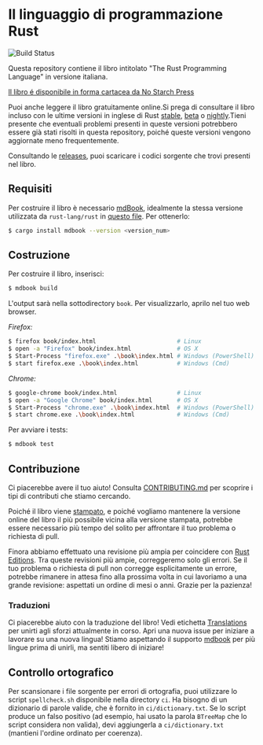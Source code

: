 # Il linguaggio di programmazione Rust

![Build Status](https://github.com/rust-lang/book/workflows/CI/badge.svg)

Questa repository contiene il libro intitolato "The Rust Programming Language" in versione italiana.

[Il libro é disponibile in forma cartacea da No Starch Press][nostarch]

[nostarch]: https://nostarch.com/rust

Puoi anche leggere il libro gratuitamente online.Si prega di consultare il libro 
incluso con le ultime versioni in inglese di Rust [stable], [beta] o [nightly].Tieni presente 
che eventuali problemi presenti in queste versioni potrebbero essere già stati risolti
in questa repository, poiché queste versioni vengono aggiornate meno frequentemente.

[stable]: https://doc.rust-lang.org/stable/book/
[beta]: https://doc.rust-lang.org/beta/book/
[nightly]: https://doc.rust-lang.org/nightly/book/

Consultando le [releases], puoi scaricare i codici sorgente che trovi presenti nel libro.

[releases]: https://github.com/rust-lang/book/releases

## Requisiti

Per costruire il libro è necessario [mdBook], idealmente la stessa 
versione utilizzata da `rust-lang/rust` in [questo file][rust-mdbook]. Per ottenerlo:

[mdBook]: https://github.com/rust-lang-nursery/mdBook
[rust-mdbook]: https://github.com/rust-lang/rust/blob/master/src/tools/rustbook/Cargo.toml

```bash
$ cargo install mdbook --version <version_num>
```

## Costruzione

Per costruire il libro, inserisci:

```bash
$ mdbook build
```

L'output sarà nella sottodirectory `book`. Per visualizzarlo, aprilo nel tuo web browser.

_Firefox:_
```bash
$ firefox book/index.html                       # Linux
$ open -a "Firefox" book/index.html             # OS X
$ Start-Process "firefox.exe" .\book\index.html # Windows (PowerShell)
$ start firefox.exe .\book\index.html           # Windows (Cmd)
```

_Chrome:_
```bash
$ google-chrome book/index.html                 # Linux
$ open -a "Google Chrome" book/index.html       # OS X
$ Start-Process "chrome.exe" .\book\index.html  # Windows (PowerShell)
$ start chrome.exe .\book\index.html            # Windows (Cmd)
```

Per avviare i tests:

```bash
$ mdbook test
```

## Contribuzione

Ci piacerebbe avere il tuo aiuto! Consulta [CONTRIBUTING.md](CONTRIBUTING.md) 
per scoprire i tipi di contributi che stiamo cercando.

Poiché il libro viene [stampato](https://nostarch.com/rust), e poiché vogliamo mantenere la versione online del libro il più possibile vicina alla versione stampata, potrebbe essere necessario più tempo del solito per affrontare il tuo problema o richiesta di pull.

Finora abbiamo effettuato una revisione più ampia per coincidere con [Rust Editions](https://doc.rust-lang.org/edition-guide/). Tra queste revisioni più ampie, correggeremo solo gli errori. Se il tuo problema o richiesta di pull non corregge esplicitamente un errore, potrebbe rimanere in attesa fino alla prossima volta in cui lavoriamo a una grande revisione: aspettati un ordine di mesi o anni. Grazie per la pazienza!

### Traduzioni

Ci piacerebbe aiuto con la traduzione del libro! Vedi etichetta [Translations] per unirti agli sforzi attualmente in corso. Apri una nuova 
issue per iniziare a lavorare su una nuova lingua! Stiamo aspettando il supporto [mdbook] per più lingue prima di unirli, ma sentiti libero di iniziare!

[Translations]: https://github.com/rust-lang/book/issues?q=is%3Aopen+is%3Aissue+label%3ATranslations
[mdbook support]: https://github.com/rust-lang-nursery/mdBook/issues/5

## Controllo ortografico

Per scansionare i file sorgente per errori di ortografia, puoi utilizzare lo script `spellcheck.sh` disponibile nella directory `ci`. Ha bisogno di un dizionario di parole valide, che è fornito in `ci/dictionary.txt`. Se lo script produce un falso positivo (ad esempio, hai usato la parola `BTreeMap` che lo script considera non valida), devi aggiungerla a `ci/dictionary.txt` (mantieni l'ordine ordinato per coerenza).
